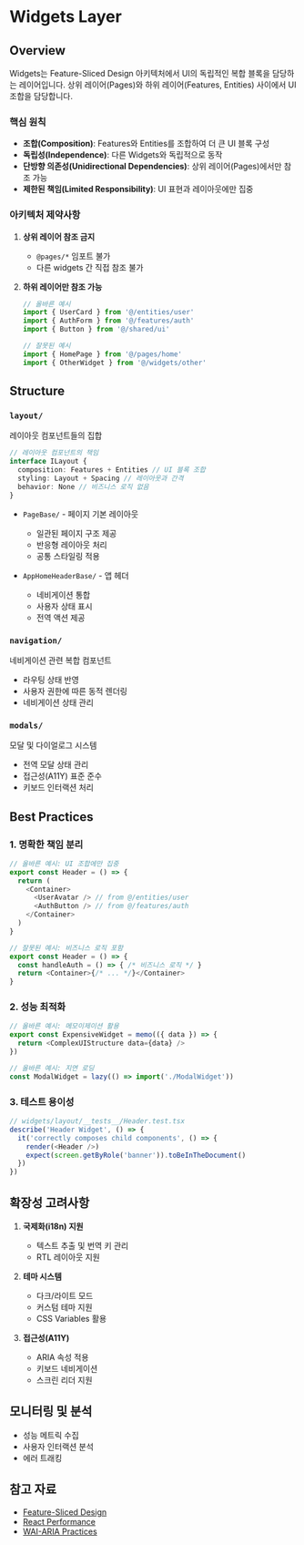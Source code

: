 # Widgets Layer

## Overview
Widgets는 Feature-Sliced Design 아키텍처에서 UI의 독립적인 복합 블록을 담당하는 레이어입니다.
상위 레이어(Pages)와 하위 레이어(Features, Entities) 사이에서 UI 조합을 담당합니다.

### 핵심 원칙
- **조합(Composition)**: Features와 Entities를 조합하여 더 큰 UI 블록 구성
- **독립성(Independence)**: 다른 Widgets와 독립적으로 동작
- **단방향 의존성(Unidirectional Dependencies)**: 상위 레이어(Pages)에서만 참조 가능
- **제한된 책임(Limited Responsibility)**: UI 표현과 레이아웃에만 집중

### 아키텍처 제약사항
1. **상위 레이어 참조 금지**
   - `@pages/*` 임포트 불가
   - 다른 widgets 간 직접 참조 불가

2. **하위 레이어만 참조 가능**
   ```typescript
   // 올바른 예시
   import { UserCard } from '@/entities/user'
   import { AuthForm } from '@/features/auth'
   import { Button } from '@/shared/ui'
   
   // 잘못된 예시
   import { HomePage } from '@/pages/home'
   import { OtherWidget } from '@/widgets/other'
   ```

## Structure
### `layout/`
레이아웃 컴포넌트들의 집합
```typescript
// 레이아웃 컴포넌트의 책임
interface ILayout {
  composition: Features + Entities // UI 블록 조합
  styling: Layout + Spacing // 레이아웃과 간격
  behavior: None // 비즈니스 로직 없음
}
```

- `PageBase/` - 페이지 기본 레이아웃
  - 일관된 페이지 구조 제공
  - 반응형 레이아웃 처리
  - 공통 스타일링 적용

- `AppHomeHeaderBase/` - 앱 헤더
  - 네비게이션 통합
  - 사용자 상태 표시
  - 전역 액션 제공

### `navigation/`
네비게이션 관련 복합 컴포넌트
- 라우팅 상태 반영
- 사용자 권한에 따른 동적 렌더링
- 네비게이션 상태 관리

### `modals/`
모달 및 다이얼로그 시스템
- 전역 모달 상태 관리
- 접근성(A11Y) 표준 준수
- 키보드 인터랙션 처리

## Best Practices
### 1. 명확한 책임 분리
```typescript
// 올바른 예시: UI 조합에만 집중
export const Header = () => {
  return (
    <Container>
      <UserAvatar /> // from @/entities/user
      <AuthButton /> // from @/features/auth
    </Container>
  )
}

// 잘못된 예시: 비즈니스 로직 포함
export const Header = () => {
  const handleAuth = () => { /* 비즈니스 로직 */ }
  return <Container>{/* ... */}</Container>
}
```

### 2. 성능 최적화
```typescript
// 올바른 예시: 메모이제이션 활용
export const ExpensiveWidget = memo(({ data }) => {
  return <ComplexUIStructure data={data} />
})

// 올바른 예시: 지연 로딩
const ModalWidget = lazy(() => import('./ModalWidget'))
```

### 3. 테스트 용이성
```typescript
// widgets/layout/__tests__/Header.test.tsx
describe('Header Widget', () => {
  it('correctly composes child components', () => {
    render(<Header />)
    expect(screen.getByRole('banner')).toBeInTheDocument()
  })
})
```

## 확장성 고려사항
1. **국제화(i18n) 지원**
   - 텍스트 추출 및 번역 키 관리
   - RTL 레이아웃 지원

2. **테마 시스템**
   - 다크/라이트 모드
   - 커스텀 테마 지원
   - CSS Variables 활용

3. **접근성(A11Y)**
   - ARIA 속성 적용
   - 키보드 네비게이션
   - 스크린 리더 지원

## 모니터링 및 분석
- 성능 메트릭 수집
- 사용자 인터랙션 분석
- 에러 트래킹

## 참고 자료
- [Feature-Sliced Design](https://feature-sliced.design/)
- [React Performance](https://reactjs.org/docs/optimizing-performance.html)
- [WAI-ARIA Practices](https://www.w3.org/WAI/ARIA/apg/)
